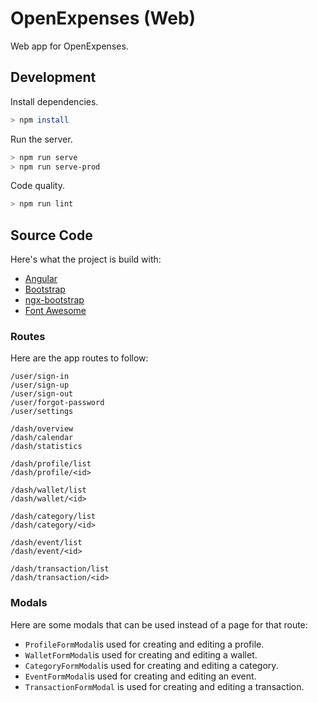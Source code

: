 # OpenExpenses (Web)

Web app for OpenExpenses.

## Development

Install dependencies.

```bash
> npm install
```

Run the server.

```bash
> npm run serve
> npm run serve-prod
```

Code quality.

```bash
> npm run lint
```

## Source Code

Here's what the project is build with:

- [Angular](https://angular.io/)
- [Bootstrap](https://getbootstrap.com/)
- [ngx-bootstrap](https://valor-software.com/ngx-bootstrap)
- [Font Awesome](https://fontawesome.com/)

### Routes

Here are the app routes to follow:

```
/user/sign-in
/user/sign-up
/user/sign-out
/user/forgot-password
/user/settings

/dash/overview
/dash/calendar
/dash/statistics

/dash/profile/list
/dash/profile/<id>

/dash/wallet/list
/dash/wallet/<id>

/dash/category/list
/dash/category/<id>

/dash/event/list
/dash/event/<id>

/dash/transaction/list
/dash/transaction/<id>
```

### Modals

Here are some modals that can be used instead of a page for that route:

- `ProfileFormModal`is used for creating and editing a profile.
- `WalletFormModal`is used for creating and editing a wallet.
- `CategoryFormModal`is used for creating and editing a category.
- `EventFormModal`is used for creating and editing an event.
- `TransactionFormModal` is used for creating and editing a transaction.
